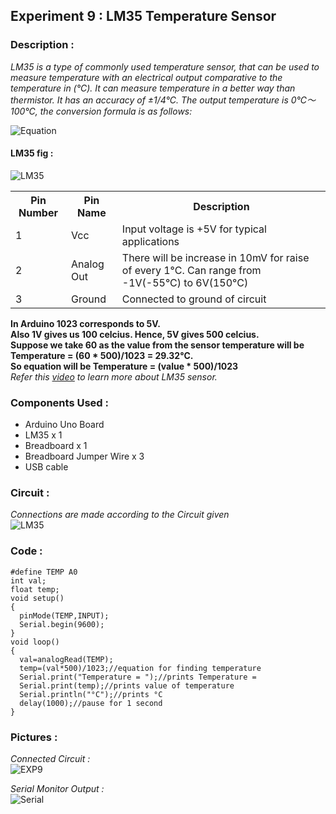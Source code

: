 ## <a name="lm35"></a>Experiment 9 : LM35 Temperature Sensor
### Description :   
_LM35 is a type of commonly used temperature sensor, that can be used to measure temperature with an electrical output comparative to the temperature in (°C). It can measure temperature in a better way than thermistor. It has an accuracy of ±1/4°C. The output temperature is 0℃～100℃, the conversion formula is as follows:_   

![Equation](https://aswin-asokan.github.io/Kerala-IoT-Challenge/files/level1/images/equation.png)

#### LM35 fig :
![LM35](https://aswin-asokan.github.io/Kerala-IoT-Challenge/files/level1/images/lm35.png)
<table>
  <tr>
    <th>Pin Number</th>
    <th>Pin Name</th>
    <th>Description</th>
  </tr>
  <tr>
    <td>1</td>
    <td>Vcc</td>
    <td>Input voltage is +5V for typical applications</td>
  </tr>
  <tr>
    <td>2</td>
    <td>Analog Out</td>
    <td>There will be increase in 10mV for raise of every 1°C. Can range from -1V(-55°C) to 6V(150°C)</td>
  </tr>
  <tr>
    <td>3</td>
    <td>Ground</td>
    <td>Connected to ground of circuit</td>
  </tr>
</table>   


__In Arduino 1023 corresponds to 5V.   
Also 1V gives us 100 celcius. Hence, 5V gives 500 celcius.   
Suppose we take 60 as the value from the sensor temperature will be Temperature = (60 * 500)/1023 = 29.32°C.   
So equation will be Temperature = (value * 500)/1023__   
_Refer this [video](https://www.youtube.com/watch?v=k099LBmwcgE) to learn more about LM35 sensor._   

### Components Used :
* Arduino Uno  Board
* LM35 x 1
* Breadboard x 1
* Breadboard Jumper Wire x 3
* USB cable

### Circuit :   
_Connections are made according to the Circuit given_   
![LM35](https://aswin-asokan.github.io/Kerala-IoT-Challenge/files/level1/images/Circuit9.png)

### Code :

```
#define TEMP A0
int val;
float temp;
void setup()
{
  pinMode(TEMP,INPUT);
  Serial.begin(9600);
}
void loop()
{
  val=analogRead(TEMP);
  temp=(val*500)/1023;//equation for finding temperature
  Serial.print("Temperature = ");//prints Temperature =
  Serial.print(temp);//prints value of temperature
  Serial.println("°C");//prints °C
  delay(1000);//pause for 1 second
}
```

### Pictures : 
_Connected Circuit :_   
![EXP9](https://user-images.githubusercontent.com/86108610/147627049-75d8a992-dcad-41c2-a1ab-1e9642c02404.png)

_Serial Monitor Output :_    
![Serial](https://user-images.githubusercontent.com/86108610/148737262-9ae9db30-83d3-4612-949e-853c02a327b4.png)

